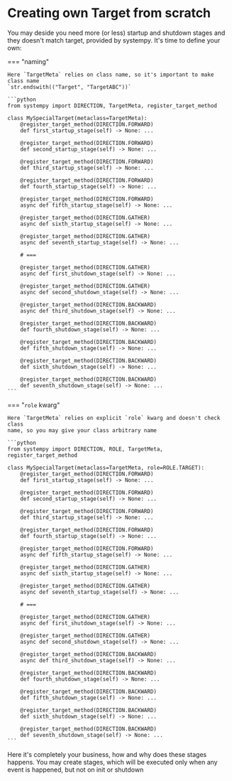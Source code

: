 # Creating own Target from scratch

You may deside you need more (or less) startup and shutdown stages and they
doesn't match target, provided by systempy. It's time to define your own:

=== "naming"

    Here `TargetMeta` relies on class name, so it's important to make class name
    `str.endswith(("Target", "TargetABC"))`

    ```python
    from systempy import DIRECTION, TargetMeta, register_target_method

    class MySpecialTarget(metaclass=TargetMeta):
        @register_target_method(DIRECTION.FORWARD)
        def first_startup_stage(self) -> None: ...

        @register_target_method(DIRECTION.FORWARD)
        def second_startup_stage(self) -> None: ...

        @register_target_method(DIRECTION.FORWARD)
        def third_startup_stage(self) -> None: ...

        @register_target_method(DIRECTION.FORWARD)
        def fourth_startup_stage(self) -> None: ...

        @register_target_method(DIRECTION.FORWARD)
        async def fifth_startup_stage(self) -> None: ...

        @register_target_method(DIRECTION.GATHER)
        async def sixth_startup_stage(self) -> None: ...

        @register_target_method(DIRECTION.GATHER)
        async def seventh_startup_stage(self) -> None: ...

        # ===

        @register_target_method(DIRECTION.GATHER)
        async def first_shutdown_stage(self) -> None: ...

        @register_target_method(DIRECTION.GATHER)
        async def second_shutdown_stage(self) -> None: ...

        @register_target_method(DIRECTION.BACKWARD)
        async def third_shutdown_stage(self) -> None: ...

        @register_target_method(DIRECTION.BACKWARD)
        def fourth_shutdown_stage(self) -> None: ...

        @register_target_method(DIRECTION.BACKWARD)
        def fifth_shutdown_stage(self) -> None: ...

        @register_target_method(DIRECTION.BACKWARD)
        def sixth_shutdown_stage(self) -> None: ...

        @register_target_method(DIRECTION.BACKWARD)
        def seventh_shutdown_stage(self) -> None: ...
    ```

=== "`role` kwarg"

    Here `TargetMeta` relies on explicit `role` kwarg and doesn't check class
    name, so you may give your class arbitrary name

    ```python
    from systempy import DIRECTION, ROLE, TargetMeta, register_target_method

    class MySpecialTarget(metaclass=TargetMeta, role=ROLE.TARGET):
        @register_target_method(DIRECTION.FORWARD)
        def first_startup_stage(self) -> None: ...

        @register_target_method(DIRECTION.FORWARD)
        def second_startup_stage(self) -> None: ...

        @register_target_method(DIRECTION.FORWARD)
        def third_startup_stage(self) -> None: ...

        @register_target_method(DIRECTION.FORWARD)
        def fourth_startup_stage(self) -> None: ...

        @register_target_method(DIRECTION.FORWARD)
        async def fifth_startup_stage(self) -> None: ...

        @register_target_method(DIRECTION.GATHER)
        async def sixth_startup_stage(self) -> None: ...

        @register_target_method(DIRECTION.GATHER)
        async def seventh_startup_stage(self) -> None: ...

        # ===

        @register_target_method(DIRECTION.GATHER)
        async def first_shutdown_stage(self) -> None: ...

        @register_target_method(DIRECTION.GATHER)
        async def second_shutdown_stage(self) -> None: ...

        @register_target_method(DIRECTION.BACKWARD)
        async def third_shutdown_stage(self) -> None: ...

        @register_target_method(DIRECTION.BACKWARD)
        def fourth_shutdown_stage(self) -> None: ...

        @register_target_method(DIRECTION.BACKWARD)
        def fifth_shutdown_stage(self) -> None: ...

        @register_target_method(DIRECTION.BACKWARD)
        def sixth_shutdown_stage(self) -> None: ...

        @register_target_method(DIRECTION.BACKWARD)
        def seventh_shutdown_stage(self) -> None: ...
    ```

Here it's completely your business, how and why does these stages happens. You
may create stages, which will be executed only when any event is happened, but
not on init or shutdown
